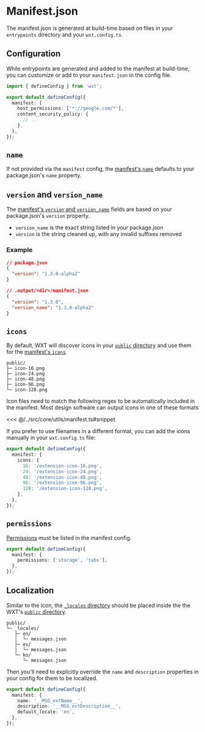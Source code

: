 # Manifest.json

The manifest.json is generated at build-time based on files in your `entrypoints` directory and your `wxt.config.ts`.

## Configuration

While entrypoints are generated and added to the manifest at build-time, you can customize or add to your `manifest.json` in the config file.

```ts
import { defineConfig } from 'wxt';

export default defineConfig({
  manifest: {
    host_permissions: ['*://google.com/*'],
    content_security_policy: {
      // ...
    },
  },
});
```

## `name`

If not provided via the `manifest` config, the [manifest's `name`](https://developer.chrome.com/docs/extensions/mv3/manifest/name/) defaults to your package.json's `name` property.

## `version` and `version_name`

The [manifest's `version` and `version_name`](https://developer.chrome.com/docs/extensions/mv3/manifest/version/) fields are based on your package.json's `version` property.

- `version_name` is the exact string listed in your package.json
- `version` is the string cleaned up, with any invalid suffixes removed

### Example

```json
// package.json
{
  "version": "1.3.0-alpha2"
}
```

```json
// .output/<dir>/manifest.json
{
  "version": "1.3.0",
  "version_name": "1.3.0-alpha2"
}
```

## `icons`

By default, WXT will discover icons in your [`public` directory](/guide/assets#public-directory) and use them for the [manifest's `icons`](https://developer.chrome.com/docs/extensions/mv3/manifest/icons/).

```
public/
├─ icon-16.png
├─ icon-24.png
├─ icon-48.png
├─ icon-96.png
└─ icon-128.png
```

Icon files need to match the following regex to be automatically included in the manifest. Most design software can output icons in one of these formats

<<< @/../src/core/utils/manifest.ts#snippet

If you prefer to use filenames in a different format, you can add the icons manually in your `wxt.config.ts` file:

```ts
export default defineConfig({
  manifest: {
    icons: {
      16: '/extension-icon-16.png',
      24: '/extension-icon-24.png',
      48: '/extension-icon-48.png',
      96: '/extension-icon-96.png',
      128: '/extension-icon-128.png',
    },
  },
});
```

## `permissions`

[Permissions](https://developer.chrome.com/docs/extensions/reference/permissions/) must be listed in the manifest config.

```ts
export default defineConfig({
  manifest: {
    permissions: ['storage', 'tabs'],
  },
});
```

## Localization

Similar to the icon, the [`_locales` directory](https://developer.chrome.com/docs/extensions/reference/i18n/) should be placed inside the the WXT's [`public` directory](/guide/assets#public-directory).

```
public/
└─ _locales/
   ├─ en/
   │  └─ messages.json
   ├─ es/
   │  └─ messages.json
   └─ ko/
      └─ messages.json
```

Then you'll need to explicitly override the `name` and `description` properties in your config for them to be localized.

```ts
export default defineConfig({
  manifest: {
    name: '__MSG_extName__',
    description: '__MSG_extDescription__',
    default_locale: 'en',
  },
});
```
